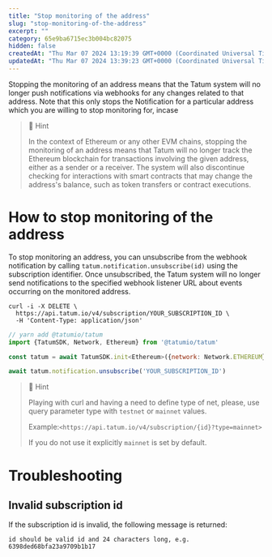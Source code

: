 ```yaml
---
title: "Stop monitoring of the address"
slug: "stop-monitoring-of-the-address"
excerpt: ""
category: 65e9ba6715ec3b004bc82075
hidden: false
createdAt: "Thu Mar 07 2024 13:19:39 GMT+0000 (Coordinated Universal Time)"
updatedAt: "Thu Mar 07 2024 13:39:23 GMT+0000 (Coordinated Universal Time)"
---
```

Stopping the monitoring of an address means that the Tatum system will no longer push notifications via webhooks for any changes related to that address. Note that this only stops the Notification for a particular address which you are willing to stop monitoring for, incase 

> 📘 Hint
> 
> In the context of Ethereum or any other EVM chains, stopping the monitoring of an address means that Tatum will no longer track the Ethereum blockchain for transactions involving the given address, either as a sender or a receiver. The system will also discontinue checking for interactions with smart contracts that may change the address's balance, such as token transfers or contract executions.

# How to stop monitoring of the address

To stop monitoring an address, you can unsubscribe from the webhook notification by calling `tatum.notification.unsubscribe(id)` using the subscription identifier. Once unsubscribed, the Tatum system will no longer send notifications to the specified webhook listener URL about events occurring on the monitored address.

```curl curl
curl -i -X DELETE \
  https://api.tatum.io/v4/subscription/YOUR_SUBSCRIPTION_ID \
  -H 'Content-Type: application/json'
```
```javascript
// yarn add @tatumio/tatum
import {TatumSDK, Network, Ethereum} from '@tatumio/tatum'

const tatum = await TatumSDK.init<Ethereum>({network: Network.ETHEREUM})

await tatum.notification.unsubscribe('YOUR_SUBSCRIPTION_ID')
```

> 📘 Hint
> 
> Playing with curl and having a need to define type of net, please, use query parameter type with `testnet` or `mainnet` values.
> 
> Example:`<https://api.tatum.io/v4/subscription/{id}?type=mainnet>`
> 
> If you do not use it explicitly `mainnet` is set by default.

# Troubleshooting

## Invalid subscription id

If the subscription id is invalid, the following message is returned:

`id should be valid id and 24 characters long, e.g. 6398ded68bfa23a9709b1b17`
